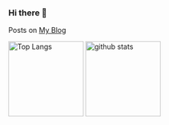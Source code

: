 ### Hi there 👋

Posts on [My Blog](https://blog.kazapps.info/)

<p align="left"> 
  <img alt="Top Langs" height="150px" src="https://github-readme-stats.vercel.app/api/top-langs/?username=[kaytaka0](url)&layout=compact&show_icons=true" />
  <img alt="github stats" height="150px" src="https://github-readme-stats.vercel.app/api?username=kaytaka0&show_icons=ture" />
</p>
<!--
**kaytaka0/kaytaka0** is a ✨ _special_ ✨ repository because its `README.md` (this file) appears on your GitHub profile.

Here are some ideas to get you started:

- 🔭 I’m currently working on ...
- 🌱 I’m currently learning ...
- 👯 I’m looking to collaborate on ...
- 🤔 I’m looking for help with ...
- 💬 Ask me about ...
- 📫 How to reach me: ...
- 😄 Pronouns: ...
- ⚡ Fun fact: ...
-->
